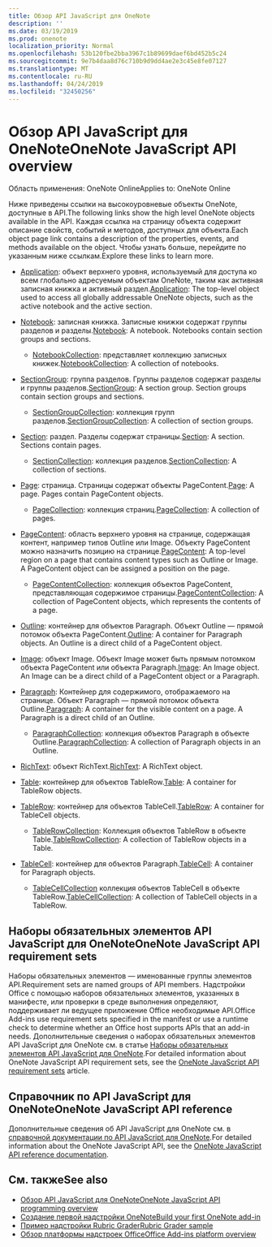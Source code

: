 ```yaml
---
title: Обзор API JavaScript для OneNote
description: ''
ms.date: 03/19/2019
ms.prod: onenote
localization_priority: Normal
ms.openlocfilehash: 53b120fbe2bba3967c1b89699daef6bd452b5c24
ms.sourcegitcommit: 9e7b4daa8d76c710b9d9dd4ae2e3c45e8fe07127
ms.translationtype: MT
ms.contentlocale: ru-RU
ms.lasthandoff: 04/24/2019
ms.locfileid: "32450256"
---
```

# <a name="onenote-javascript-api-overview"></a><span data-ttu-id="a57f4-102">Обзор API JavaScript для OneNote</span><span class="sxs-lookup"><span data-stu-id="a57f4-102">OneNote JavaScript API overview</span></span>

<span data-ttu-id="a57f4-103">Область применения: OneNote Online</span><span class="sxs-lookup"><span data-stu-id="a57f4-103">Applies to: OneNote Online</span></span>

<span data-ttu-id="a57f4-104">Ниже приведены ссылки на высокоуровневые объекты OneNote, доступные в API.</span><span class="sxs-lookup"><span data-stu-id="a57f4-104">The following links show the high level OneNote objects available in the API.</span></span> <span data-ttu-id="a57f4-105">Каждая ссылка на страницу объекта содержит описание свойств, событий и методов, доступных для объекта.</span><span class="sxs-lookup"><span data-stu-id="a57f4-105">Each object page link contains a description of the properties, events, and methods available on the object.</span></span> <span data-ttu-id="a57f4-106">Чтобы узнать больше, перейдите по указанным ниже ссылкам.</span><span class="sxs-lookup"><span data-stu-id="a57f4-106">Explore these links to learn more.</span></span> 
    
- <span data-ttu-id="a57f4-107">[Application](/javascript/api/onenote/onenote.application): объект верхнего уровня, используемый для доступа ко всем глобально адресуемым объектам OneNote, таким как активная записная книжка и активный раздел.</span><span class="sxs-lookup"><span data-stu-id="a57f4-107">[Application](/javascript/api/onenote/onenote.application): The top-level object used to access all globally addressable OneNote objects, such as the active notebook and the active section.</span></span>

- <span data-ttu-id="a57f4-p102">[Notebook](/javascript/api/onenote/onenote.notebook): записная книжка. Записные книжки содержат группы разделов и разделы.</span><span class="sxs-lookup"><span data-stu-id="a57f4-p102">[Notebook](/javascript/api/onenote/onenote.notebook): A notebook. Notebooks contain section groups and sections.</span></span>
    - <span data-ttu-id="a57f4-110">[NotebookCollection](/javascript/api/onenote/onenote.notebookcollection): представляет коллекцию записных книжек.</span><span class="sxs-lookup"><span data-stu-id="a57f4-110">[NotebookCollection](/javascript/api/onenote/onenote.notebookcollection): A collection of notebooks.</span></span>

- <span data-ttu-id="a57f4-p103">[SectionGroup](/javascript/api/onenote/onenote.sectiongroup): группа разделов. Группы разделов содержат разделы и группы разделов.</span><span class="sxs-lookup"><span data-stu-id="a57f4-p103">[SectionGroup](/javascript/api/onenote/onenote.sectiongroup): A section group. Section groups contain section groups and sections.</span></span>
    - <span data-ttu-id="a57f4-113">[SectionGroupCollection](/javascript/api/onenote/onenote.sectiongroupcollection): коллекция групп разделов.</span><span class="sxs-lookup"><span data-stu-id="a57f4-113">[SectionGroupCollection](/javascript/api/onenote/onenote.sectiongroupcollection): A collection of section groups.</span></span>

- <span data-ttu-id="a57f4-p104">[Section](/javascript/api/onenote/onenote.section): раздел. Разделы содержат страницы.</span><span class="sxs-lookup"><span data-stu-id="a57f4-p104">[Section](/javascript/api/onenote/onenote.section): A section. Sections contain pages.</span></span>
    - <span data-ttu-id="a57f4-116">[SectionCollection](/javascript/api/onenote/onenote.sectioncollection): коллекция разделов.</span><span class="sxs-lookup"><span data-stu-id="a57f4-116">[SectionCollection](/javascript/api/onenote/onenote.sectioncollection): A collection of sections.</span></span>

- <span data-ttu-id="a57f4-p105">[Page](/javascript/api/onenote/onenote.page): страница. Страницы содержат объекты PageContent.</span><span class="sxs-lookup"><span data-stu-id="a57f4-p105">[Page](/javascript/api/onenote/onenote.page): A page. Pages contain PageContent objects.</span></span>
    - <span data-ttu-id="a57f4-119">[PageCollection](/javascript/api/onenote/onenote.pagecollection): коллекция страниц.</span><span class="sxs-lookup"><span data-stu-id="a57f4-119">[PageCollection](/javascript/api/onenote/onenote.pagecollection): A collection of pages.</span></span>

- <span data-ttu-id="a57f4-p106">[PageContent](/javascript/api/onenote/onenote.pagecontent): область верхнего уровня на странице, содержащая контент, например типов Outline или Image. Объекту PageContent можно назначить позицию на странице.</span><span class="sxs-lookup"><span data-stu-id="a57f4-p106">[PageContent](/javascript/api/onenote/onenote.pagecontent): A top-level region on a page that contains content types such as Outline or Image. A PageContent object can be assigned a position on the page.</span></span>
    - <span data-ttu-id="a57f4-122">[PageContentCollection](/javascript/api/onenote/onenote.pagecontentcollection): коллекция объектов PageContent, представляющая содержимое страницы.</span><span class="sxs-lookup"><span data-stu-id="a57f4-122">[PageContentCollection](/javascript/api/onenote/onenote.pagecontentcollection): A collection of PageContent objects, which represents the contents of a page.</span></span>

- <span data-ttu-id="a57f4-p107">[Outline](/javascript/api/onenote/onenote.outline): контейнер для объектов Paragraph. Объект Outline — прямой потомок объекта PageContent.</span><span class="sxs-lookup"><span data-stu-id="a57f4-p107">[Outline](/javascript/api/onenote/onenote.outline): A container for Paragraph objects. An Outline is a direct child of a PageContent object.</span></span>

- <span data-ttu-id="a57f4-p108">[Image](/javascript/api/onenote/onenote.image): объект Image. Объект Image может быть прямым потомком объекта PageContent или объекта Paragraph.</span><span class="sxs-lookup"><span data-stu-id="a57f4-p108">[Image](/javascript/api/onenote/onenote.image): An Image object. An Image can be a direct child of a PageContent object or a Paragraph.</span></span>

- <span data-ttu-id="a57f4-p109">[Paragraph](/javascript/api/onenote/onenote.paragraph): Контейнер для содержимого, отображаемого на странице. Объект Paragraph — прямой потомок объекта Outline.</span><span class="sxs-lookup"><span data-stu-id="a57f4-p109">[Paragraph](/javascript/api/onenote/onenote.paragraph): A container for the visible content on a page. A Paragraph is a direct child of an Outline.</span></span>
    - <span data-ttu-id="a57f4-129">[ParagraphCollection](/javascript/api/onenote/onenote.paragraphcollection): коллекция объектов Paragraph в объекте Outline.</span><span class="sxs-lookup"><span data-stu-id="a57f4-129">[ParagraphCollection](/javascript/api/onenote/onenote.paragraphcollection): A collection of Paragraph objects in an Outline.</span></span>

- <span data-ttu-id="a57f4-130">[RichText](/javascript/api/onenote/onenote.richtext): объект RichText.</span><span class="sxs-lookup"><span data-stu-id="a57f4-130">[RichText](/javascript/api/onenote/onenote.richtext): A RichText object.</span></span>

- <span data-ttu-id="a57f4-131">[Table](/javascript/api/onenote/onenote.table): контейнер для объектов TableRow.</span><span class="sxs-lookup"><span data-stu-id="a57f4-131">[Table](/javascript/api/onenote/onenote.table): A container for TableRow objects.</span></span>

- <span data-ttu-id="a57f4-132">[TableRow](/javascript/api/onenote/onenote.tablerow): контейнер для объектов TableCell.</span><span class="sxs-lookup"><span data-stu-id="a57f4-132">[TableRow](/javascript/api/onenote/onenote.tablerow): A container for TableCell objects.</span></span>
    - <span data-ttu-id="a57f4-133">[TableRowCollection](/javascript/api/onenote/onenote.tablerowcollection): Коллекция объектов TableRow в объекте Table.</span><span class="sxs-lookup"><span data-stu-id="a57f4-133">[TableRowCollection](/javascript/api/onenote/onenote.tablerowcollection): A collection of TableRow objects in a Table.</span></span>
 
- <span data-ttu-id="a57f4-134">[TableCell](/javascript/api/onenote/onenote.tablecell): контейнер для объектов Paragraph.</span><span class="sxs-lookup"><span data-stu-id="a57f4-134">[TableCell](/javascript/api/onenote/onenote.tablecell): A container for Paragraph objects.</span></span>
    - <span data-ttu-id="a57f4-135">[TableCellCollection](/javascript/api/onenote/onenote.tablecellcollection) коллекция объектов TableCell в объекте TableRow.</span><span class="sxs-lookup"><span data-stu-id="a57f4-135">[TableCellCollection](/javascript/api/onenote/onenote.tablecellcollection): A collection of TableCell objects in a TableRow.</span></span>

## <a name="onenote-javascript-api-requirement-sets"></a><span data-ttu-id="a57f4-136">Наборы обязательных элементов API JavaScript для OneNote</span><span class="sxs-lookup"><span data-stu-id="a57f4-136">OneNote JavaScript API requirement sets</span></span>

<span data-ttu-id="a57f4-137">Наборы обязательных элементов — именованные группы элементов API.</span><span class="sxs-lookup"><span data-stu-id="a57f4-137">Requirement sets are named groups of API members.</span></span> <span data-ttu-id="a57f4-138">Надстройки Office с помощью наборов обязательных элементов, указанных в манифесте, или проверки в среде выполнения определяют, поддерживает ли ведущее приложение Office необходимые API.</span><span class="sxs-lookup"><span data-stu-id="a57f4-138">Office Add-ins use requirement sets specified in the manifest or use a runtime check to determine whether an Office host supports APIs that an add-in needs.</span></span> <span data-ttu-id="a57f4-139">Дополнительные сведения о наборах обязательных элементов API JavaScript для OneNote см. в статье [Наборы обязательных элементов API JavaScript для OneNote](../requirement-sets/onenote-api-requirement-sets.md).</span><span class="sxs-lookup"><span data-stu-id="a57f4-139">For detailed information about OneNote JavaScript API requirement sets, see the [OneNote JavaScript API requirement sets](../requirement-sets/onenote-api-requirement-sets.md) article.</span></span>

## <a name="onenote-javascript-api-reference"></a><span data-ttu-id="a57f4-140">Справочник по API JavaScript для OneNote</span><span class="sxs-lookup"><span data-stu-id="a57f4-140">OneNote JavaScript API reference</span></span>

<span data-ttu-id="a57f4-141">Дополнительные сведения об API JavaScript для OneNote см. в [справочной документации по API JavaScript для OneNote](/javascript/api/onenote).</span><span class="sxs-lookup"><span data-stu-id="a57f4-141">For detailed information about the OneNote JavaScript API, see the [OneNote JavaScript API reference documentation](/javascript/api/onenote).</span></span>

## <a name="see-also"></a><span data-ttu-id="a57f4-142">См. также</span><span class="sxs-lookup"><span data-stu-id="a57f4-142">See also</span></span>

- [<span data-ttu-id="a57f4-143">Обзор API JavaScript для OneNote</span><span class="sxs-lookup"><span data-stu-id="a57f4-143">OneNote JavaScript API programming overview</span></span>](/office/dev/add-ins/onenote/onenote-add-ins-programming-overview)
- [<span data-ttu-id="a57f4-144">Создание первой надстройки OneNote</span><span class="sxs-lookup"><span data-stu-id="a57f4-144">Build your first OneNote add-in</span></span>](../../quickstarts/onenote-quickstart.md)
- [<span data-ttu-id="a57f4-145">Пример надстройки Rubric Grader</span><span class="sxs-lookup"><span data-stu-id="a57f4-145">Rubric Grader sample</span></span>](https://github.com/OfficeDev/OneNote-Add-in-Rubric-Grader)
- [<span data-ttu-id="a57f4-146">Обзор платформы надстроек Office</span><span class="sxs-lookup"><span data-stu-id="a57f4-146">Office Add-ins platform overview</span></span>](/office/dev/add-ins/overview/office-add-ins)
